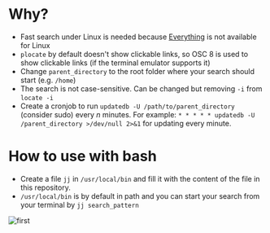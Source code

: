 # Why?
- Fast search under Linux is needed because [Everything](https://www.voidtools.com/) is not available for Linux
- `plocate` by default doesn't show clickable links, so OSC 8 is used to show clickable links (if the terminal emulator supports it)
- Change `parent_directory` to the root folder where your search should start (e.g. `/home`)
- The search is not case-sensitive. Can be changed but removing `-i` from `locate -i`
- Create a cronjob to run `updatedb -U /path/to/parent_directory` (consider sudo) every $n$ minutes. For example: `* * * * * updatedb -U /parent_directory >/dev/null 2>&1` for updating every minute.

# How to use with bash
- Create a file `jj` in `/usr/local/bin` and fill it with the content of the file in this repository.
- `/usr/local/bin` is by default in path and you can start your search from your terminal by `jj search_pattern`

![first](https://github.com/user-attachments/assets/18811baa-3715-429f-9767-8d43863db2df)
